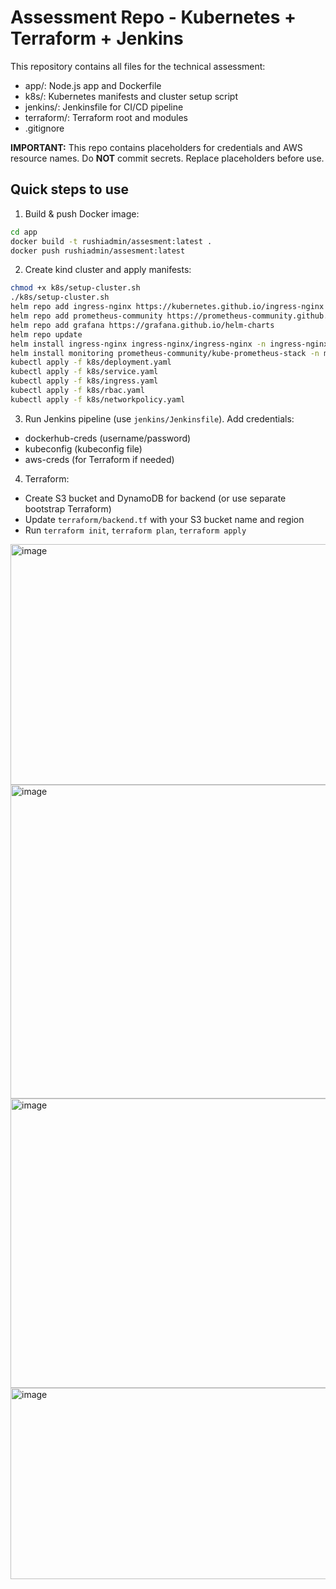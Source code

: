 # Assessment Repo - Kubernetes + Terraform + Jenkins

This repository contains all files for the technical assessment:
- app/: Node.js app and Dockerfile
- k8s/: Kubernetes manifests and cluster setup script
- jenkins/: Jenkinsfile for CI/CD pipeline
- terraform/: Terraform root and modules
- .gitignore

**IMPORTANT:** This repo contains placeholders for credentials and AWS resource names. Do **NOT** commit secrets. Replace placeholders before use.

## Quick steps to use
1. Build & push Docker image:
```bash
cd app
docker build -t rushiadmin/assesment:latest .
docker push rushiadmin/assesment:latest
```

2. Create kind cluster and apply manifests:
```bash
chmod +x k8s/setup-cluster.sh
./k8s/setup-cluster.sh
helm repo add ingress-nginx https://kubernetes.github.io/ingress-nginx
helm repo add prometheus-community https://prometheus-community.github.io/helm-charts
helm repo add grafana https://grafana.github.io/helm-charts
helm repo update
helm install ingress-nginx ingress-nginx/ingress-nginx -n ingress-nginx --create-namespace
helm install monitoring prometheus-community/kube-prometheus-stack -n monitoring --create-namespace
kubectl apply -f k8s/deployment.yaml
kubectl apply -f k8s/service.yaml
kubectl apply -f k8s/ingress.yaml
kubectl apply -f k8s/rbac.yaml
kubectl apply -f k8s/networkpolicy.yaml
```

3. Run Jenkins pipeline (use `jenkins/Jenkinsfile`). Add credentials:
- dockerhub-creds (username/password)
- kubeconfig (kubeconfig file)
- aws-creds (for Terraform if needed)

4. Terraform:
- Create S3 bucket and DynamoDB for backend (or use separate bootstrap Terraform)
- Update `terraform/backend.tf` with your S3 bucket name and region
- Run `terraform init`, `terraform plan`, `terraform apply`

<img width="872" height="385" alt="image" src="https://github.com/user-attachments/assets/7872d88e-a08c-458d-8bc9-2dc4559cceda" />


<img width="958" height="502" alt="image" src="https://github.com/user-attachments/assets/82313399-b5a7-47f1-97af-8d811df3f25a" />


<img width="950" height="463" alt="image" src="https://github.com/user-attachments/assets/4cd8e800-b31a-4fdf-a45f-1f3a79f16d46" />

<img width="956" height="306" alt="image" src="https://github.com/user-attachments/assets/a5b8accf-4199-4f15-8f4a-cd5337302e57" />

